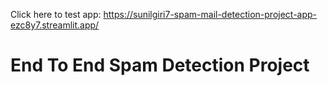 Click here to test app: https://sunilgiri7-spam-mail-detection-project-app-ezc8y7.streamlit.app/

<h1> End To End Spam Detection Project</h1>

